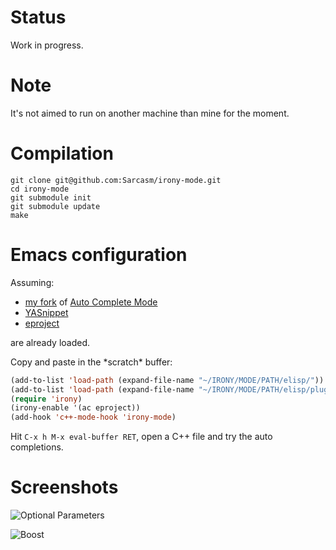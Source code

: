 Status
======

Work in progress.

Note
====

It's not aimed to run on another machine than mine for the moment.

Compilation
===========

    git clone git@github.com:Sarcasm/irony-mode.git
    cd irony-mode        
    git submodule init
    git submodule update
    make

Emacs configuration
===================

Assuming:
- [my fork](https://github.com/Sarcasm/auto-complete/) of
  [Auto Complete Mode](http://cx4a.org/software/auto-complete/)
- [YASnippet](http://code.google.com/p/yasnippet/)
- [eproject](https://github.com/jrockway/eproject)

are already loaded.

Copy and paste in the \*scratch\* buffer:
~~~~~ lisp
(add-to-list 'load-path (expand-file-name "~/IRONY/MODE/PATH/elisp/"))
(add-to-list 'load-path (expand-file-name "~/IRONY/MODE/PATH/elisp/plugins/"))
(require 'irony)
(irony-enable '(ac eproject))
(add-hook 'c++-mode-hook 'irony-mode)
~~~~~

Hit `C-x h M-x eval-buffer RET`, open a C++ file and try the auto completions.

Screenshots
===========

![Optional Parameters](./irony-mode/raw/master/screenshots/optional-parameters.png)

![Boost](./irony-mode/raw/master/screenshots/boost-example.png)
